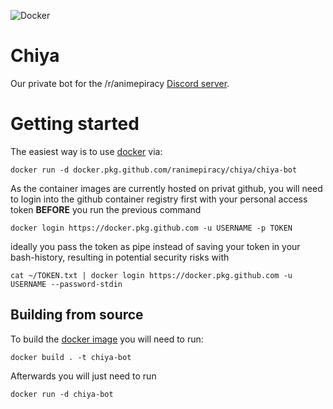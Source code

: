 ![Docker](https://github.com/ranimepiracy/Chiya/workflows/Docker/badge.svg?branch=master)
# Chiya
Our private bot for the /r/animepiracy [Discord server](https://discord.gg/piracy).

# Getting started
The easiest way is to use [docker](https://docs.docker.com/engine/reference/run/) via:
```
docker run -d docker.pkg.github.com/ranimepiracy/chiya/chiya-bot
```
As the container images are currently hosted on privat github, you will need to login into the github container registry first with your personal access token **BEFORE** you run the previous command
```
docker login https://docker.pkg.github.com -u USERNAME -p TOKEN
```
ideally you pass the token as pipe instead of saving your token in your bash-history, resulting in potential security risks with
```
cat ~/TOKEN.txt | docker login https://docker.pkg.github.com -u USERNAME --password-stdin
```

## Building from source
To build the [docker image](https://docs.docker.com/engine/reference/commandline/build/) you will need to run:
```
docker build . -t chiya-bot
```
Afterwards you will just need to run
```
docker run -d chiya-bot
```
